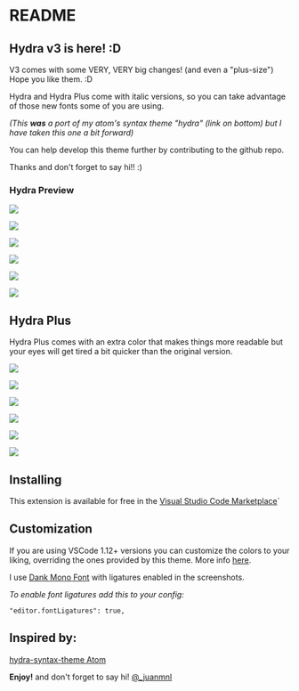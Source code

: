 # README

## Hydra v3 is here! :D

V3 comes with some VERY, VERY big changes! (and even a "plus-size")
Hope you like them. :D

Hydra and Hydra Plus come with italic versions, so you can take advantage of those new fonts some of you are using.

_(This **was** a port of my atom's syntax theme "hydra" (link on bottom) but I have taken this one a bit forward)_

You can help develop this theme further by contributing to the github repo.

Thanks and don't forget to say hi!! :)

### Hydra Preview

![](https://raw.githubusercontent.com/juanmnl/vs-hydra/master/screenshots/preview.jpg)

![](https://raw.githubusercontent.com/juanmnl/vs-hydra/master/screenshots/css.jpg)

![](https://raw.githubusercontent.com/juanmnl/vs-hydra/master/screenshots/json.jpg)

![](https://raw.githubusercontent.com/juanmnl/vs-hydra/master/screenshots/js.jpg)

![](https://raw.githubusercontent.com/juanmnl/vs-hydra/master/screenshots/html.jpg)

![](https://raw.githubusercontent.com/juanmnl/vs-hydra/master/screenshots/md-plus.jpg)

## Hydra Plus

Hydra Plus comes with an extra color that makes things more readable but your eyes will get tired a bit quicker than the original version.

![](https://raw.githubusercontent.com/juanmnl/vs-hydra/master/screenshots/react-plus.jpg)

![](https://raw.githubusercontent.com/juanmnl/vs-hydra/master/screenshots/css-plus.jpg)

![](https://raw.githubusercontent.com/juanmnl/vs-hydra/master/screenshots/json-plus.jpg)

![](https://raw.githubusercontent.com/juanmnl/vs-hydra/master/screenshots/js-plus.jpg)

![](https://raw.githubusercontent.com/juanmnl/vs-hydra/master/screenshots/html-plus.jpg)

![](https://raw.githubusercontent.com/juanmnl/vs-hydra/master/screenshots/md-plus.jpg)

## Installing

This extension is available for free in the
[Visual Studio Code Marketplace](https://marketplace.visualstudio.com/items/juanmnl.vscode-theme-hydra)`

## Customization

If you are using VSCode 1.12+ versions you can customize the colors to your
liking, overriding the ones provided by this theme. More info
[here](https://code.visualstudio.com/docs/getstarted/theme-color-reference).

I use [Dank Mono Font](https://dank.sh/) with ligatures
enabled in the screenshots.

_To enable font ligatures add this to your config:_

`"editor.fontLigatures": true,`

## Inspired by:

[hydra-syntax-theme Atom](https://atom.io/themes/hydra-syntax-theme)

**Enjoy!**
and don't forget to say hi! [@\_juanmnl](https://twitter.com/_juanmnl)

